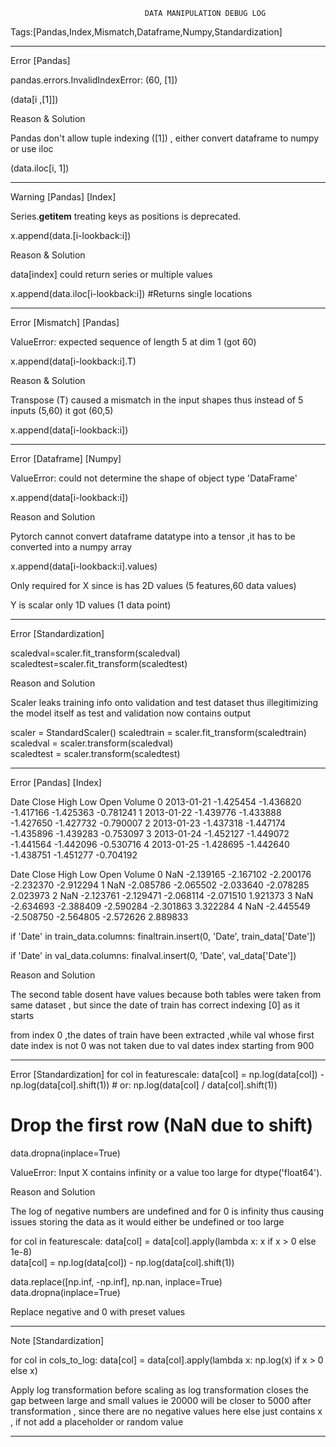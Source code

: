 							      DATA MANIPULATION DEBUG LOG


Tags:[Pandas,Index,Mismatch,Dataframe,Numpy,Standardization]
________________________________________________________________________________________
Error  [Pandas]

pandas.errors.InvalidIndexError: (60, [1])

(data[i ,[1]])

Reason & Solution

Pandas don't allow tuple indexing ([1]) , either convert dataframe to numpy or use iloc

(data.iloc[i, 1])
_________________________________________________________________________________________
Warning	[Pandas] [Index]

 Series.__getitem__ treating keys as positions is deprecated.

 x.append(data.[i-lookback:i])

 Reason & Solution

 data[index] could return series or multiple values 

 x.append(data.iloc[i-lookback:i]) #Returns single locations
____________________________________________________________________________________________
Error [Mismatch] [Pandas]
 
 ValueError: expected sequence of length 5 at dim 1 (got 60)

 x.append(data[i-lookback:i].T)

Reason & Solution

 Transpose (T) caused a mismatch in the input shapes thus instead of 5 inputs (5,60) it got (60,5)

 x.append(data[i-lookback:i])
________________________________________________________________________________________________
Error [Dataframe] [Numpy]

 ValueError: could not determine the shape of object type 'DataFrame'

 x.append(data[i-lookback:i])

Reason and Solution

 Pytorch cannot convert dataframe datatype into a tensor ,it has to be converted into a numpy array

 x.append(data[i-lookback:i].values) 

 Only required for X since is has 2D values (5 features,60 data values)

 Y is scalar only 1D values (1 data point)
_______________________________________________________________________________________________
Error [Standardization]

scaledval=scaler.fit_transform(scaledval)
scaledtest=scaler.fit_transform(scaledtest)

Reason and Solution

Scaler leaks training info onto validation and test dataset thus illegitimizing the model itself as test and validation now contains output

scaler = StandardScaler()
scaledtrain = scaler.fit_transform(scaledtrain)     
scaledval = scaler.transform(scaledval)            
scaledtest = scaler.transform(scaledtest)
___________________________________________________________________________________________________
Error [Pandas] [Index]

Date     Close      High       Low      Open    Volume
0  2013-01-21 -1.425454 -1.436820 -1.417166 -1.425363 -0.781241
1  2013-01-22 -1.439776 -1.433888 -1.427650 -1.427732 -0.790007
2  2013-01-23 -1.437318 -1.447174 -1.435896 -1.439283 -0.753097
3  2013-01-24 -1.452127 -1.449072 -1.441564 -1.442096 -0.530716
4  2013-01-25 -1.428695 -1.442640 -1.438751 -1.451277 -0.704192

  Date     Close      High       Low      Open    Volume
0  NaN -2.139165 -2.167102 -2.200176 -2.232370 -2.912294
1  NaN -2.085786 -2.065502 -2.033640 -2.078285  2.023973
2  NaN -2.123761 -2.129471 -2.068114 -2.071510  1.921373
3  NaN -2.634693 -2.388409 -2.590284 -2.301863  3.322284
4  NaN -2.445549 -2.508750 -2.564805 -2.572626  2.889833

if 'Date' in train_data.columns:
    finaltrain.insert(0, 'Date', train_data['Date'])

if 'Date' in val_data.columns:
    finalval.insert(0, 'Date', val_data['Date'])

Reason and Solution

The second table dosent have values because both tables were taken from same dataset , but since the date of train has correct indexing [0] as it starts 

from index 0 ,the dates of train have been extracted ,while val whose first date index is not 0 was not taken due to val dates index starting from 900

________________________________________________________________________________________

Error [Standardization]
for col in featurescale:
    data[col] = np.log(data[col]) - np.log(data[col].shift(1))  # or: np.log(data[col] / data[col].shift(1))

# Drop the first row (NaN due to shift)
data.dropna(inplace=True)

ValueError: Input X contains infinity or a value too large for dtype('float64').

Reason and Solution

The log of negative numbers are undefined and for 0 is infinity thus causing issues storing the data as it would either be undefined or too large

for col in featurescale:
    data[col] = data[col].apply(lambda x: x if x > 0 else 1e-8)  
    data[col] = np.log(data[col]) - np.log(data[col].shift(1))

data.replace([np.inf, -np.inf], np.nan, inplace=True)
data.dropna(inplace=True) 

Replace negative and 0 with preset values


___________________________________________________________________________________________

Note [Standardization]

for col in cols_to_log:
    data[col] = data[col].apply(lambda x: np.log(x) if x > 0 else x)

Apply log transformation before scaling as log transformation closes the gap between large and small values ie 20000 will be closer to 5000 after transformation , since there are no negative values here else just contains x , if not add a placeholder or random value 


_____________________________________________________________________________________________
